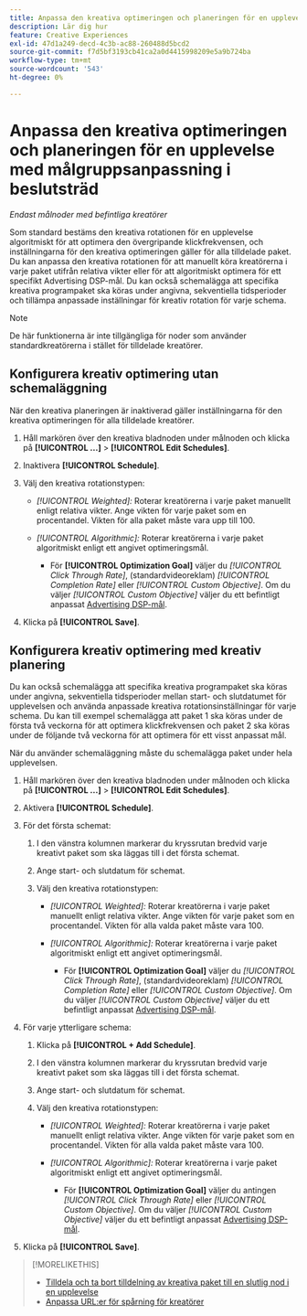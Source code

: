 ```yaml
---
title: Anpassa den kreativa optimeringen och planeringen för en upplevelse
description: Lär dig hur
feature: Creative Experiences
exl-id: 47d1a249-decd-4c3b-ac88-260488d5bcd2
source-git-commit: f7d5bf3193cb41ca2a0d4415998209e5a9b724ba
workflow-type: tm+mt
source-wordcount: '543'
ht-degree: 0%

---
```


# Anpassa den kreativa optimeringen och planeringen för en upplevelse med målgruppsanpassning i beslutsträd

*Endast målnoder med befintliga kreatörer*

Som standard bestäms den kreativa rotationen för en upplevelse algoritmiskt för att optimera den övergripande klickfrekvensen, och inställningarna för den kreativa optimeringen gäller för alla tilldelade paket. Du kan anpassa den kreativa rotationen för att manuellt köra kreatörerna i varje paket utifrån relativa vikter eller för att algoritmiskt optimera för ett specifikt Advertising DSP-mål. Du kan också schemalägga att specifika kreativa programpaket ska köras under angivna, sekventiella tidsperioder och tillämpa anpassade inställningar för kreativ rotation för varje schema.

>[!NOTE]
>
>De här funktionerna är inte tillgängliga för noder som använder standardkreatörerna i stället för tilldelade kreatörer.

## Konfigurera kreativ optimering utan schemaläggning

När den kreativa planeringen är inaktiverad gäller inställningarna för den kreativa optimeringen för alla tilldelade kreatörer.

1. Håll markören över den kreativa bladnoden under målnoden och klicka på **[!UICONTROL ...]** > **[!UICONTROL Edit Schedules]**.

1. Inaktivera **[!UICONTROL Schedule]**.

1. Välj den kreativa rotationstypen:

   * *[!UICONTROL Weighted]:* Roterar kreatörerna i varje paket manuellt enligt relativa vikter. Ange vikten för varje paket som en procentandel. Vikten för alla paket måste vara upp till 100.

   * *[!UICONTROL Algorithmic]:* Roterar kreatörerna i varje paket algoritmiskt enligt ett angivet optimeringsmål.

      * För **[!UICONTROL Optimization Goal]** väljer du *[!UICONTROL Click Through Rate]*, (standardvideoreklam) *[!UICONTROL Completion Rate]* eller *[!UICONTROL Custom Objective]*.  Om du väljer *[!UICONTROL Custom Objective]* väljer du ett befintligt anpassat [Advertising DSP-mål](/help/dsp/optimization/custom-goal.md).

1. Klicka på **[!UICONTROL Save]**.

## Konfigurera kreativ optimering med kreativ planering

Du kan också schemalägga att specifika kreativa programpaket ska köras under angivna, sekventiella tidsperioder mellan start- och slutdatumet för upplevelsen och använda anpassade kreativa rotationsinställningar för varje schema. Du kan till exempel schemalägga att paket 1 ska köras under de första två veckorna för att optimera klickfrekvensen och paket 2 ska köras under de följande två veckorna för att optimera för ett visst anpassat mål.

När du använder schemaläggning måste du schemalägga paket under hela upplevelsen.

1. Håll markören över den kreativa bladnoden under målnoden och klicka på **[!UICONTROL ...]** > **[!UICONTROL Edit Schedules]**.

1. Aktivera **[!UICONTROL Schedule]**.

1. För det första schemat:

   1. I den vänstra kolumnen markerar du kryssrutan bredvid varje kreativt paket som ska läggas till i det första schemat.

   1. Ange start- och slutdatum för schemat.

   1. Välj den kreativa rotationstypen:

      * *[!UICONTROL Weighted]:* Roterar kreatörerna i varje paket manuellt enligt relativa vikter. Ange vikten för varje paket som en procentandel. Vikten för alla valda paket måste vara 100.

      * *[!UICONTROL Algorithmic]:* Roterar kreatörerna i varje paket algoritmiskt enligt ett angivet optimeringsmål.

         * För **[!UICONTROL Optimization Goal]** väljer du *[!UICONTROL Click Through Rate]*, (standardvideoreklam) *[!UICONTROL Completion Rate]* eller *[!UICONTROL Custom Objective]*.  Om du väljer *[!UICONTROL Custom Objective]* väljer du ett befintligt anpassat [Advertising DSP-mål](/help/dsp/optimization/custom-goal.md).

1. För varje ytterligare schema:

   1. Klicka på **[!UICONTROL + Add Schedule]**.

   1. I den vänstra kolumnen markerar du kryssrutan bredvid varje kreativt paket som ska läggas till i det första schemat.

   1. Ange start- och slutdatum för schemat.

   1. Välj den kreativa rotationstypen:

      * *[!UICONTROL Weighted]:* Roterar kreatörerna i varje paket manuellt enligt relativa vikter. Ange vikten för varje paket som en procentandel. Vikten för alla valda paket måste vara 100.

      * *[!UICONTROL Algorithmic]:* Roterar kreatörerna i varje paket algoritmiskt enligt ett angivet optimeringsmål.

         * För **[!UICONTROL Optimization Goal]** väljer du antingen *[!UICONTROL Click Through Rate]* eller *[!UICONTROL Custom Objective]*.  Om du väljer *[!UICONTROL Custom Objective]* väljer du ett befintligt anpassat [Advertising DSP-mål](/help/dsp/optimization/custom-goal.md).

1. Klicka på **[!UICONTROL Save]**.

>[!MORELIKETHIS]
>
>* [Tilldela och ta bort tilldelning av kreativa paket till en slutlig nod i en upplevelse](/help/creative/experiences/experience-assign-creative-bundles.md)
>* [Anpassa URL:er för spårning för kreatörer](/help/creative/experiences/experience-tracking-urls-targeting.md)
